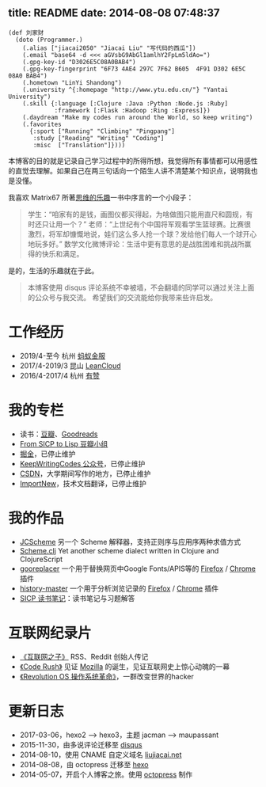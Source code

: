 title: README
date: 2014-08-08 07:48:37
---

```
(def 刘家财
  (doto (Programmer.)
    (.alias ["jiacai2050" "Jiacai Liu" "写代码的西瓜"])
    (.email "base64 -d <<< aGVsbG9AbGl1amlhY2FpLm5ldAo=")
    (.gpg-key-id "D3026E5C08A0BAB4")
    (.gpg-key-fingerprint "6F73 4AE4 297C 7F62 B605  4F91 D302 6E5C 08A0 BAB4")
    (.hometown "LinYi Shandong")
    (.university ^{:homepage "http://www.ytu.edu.cn/"} "Yantai University")
    (.skill {:language [:Clojure :Java :Python :Node.js :Ruby]
             :framework [:Flask :Hadoop :Ring :Express]})
    (.daydream "Make my codes run around the World, so keep writing")
    (.favorites
      {:sport ["Running" "Climbing" "Pingpang"]
       :study ["Reading" "Writing" "Coding"]
       :misc  ["Translation"]})))
```

本博客的目的就是记录自己学习过程中的所得所想，我觉得所有事情都可以用感性的直觉去理解。如果自己在两三句话向一个陌生人讲不清楚某个知识点，说明我也是没懂。

我喜欢 Matrix67 所著[思维的乐趣](http://book.douban.com/subject/10779597/)一书中序言的一个小段子：

> 学生：“咱家有的是钱，画图仪都买得起，为啥做图只能用直尺和圆规，有时还只让用一个？”
> 老师：“上世纪有个中国将军观看学生篮球赛。比赛很激烈，将军却慷慨地说，娃们这么多人抢一个球？发给他们每人一个球开心地玩多好。”
> 数学文化微博评论：生活中更有意思的是战胜困难和挑战所赢得的快乐和满足。

是的，生活的乐趣就在于此。

> 本博客使用 disqus 评论系统不幸被墙，不会翻墙的同学可以通过关注上面的公众号与我交流。
希望我们的交流能给你我带来些许启发。

工作经历
====
- 2019/4-至今   杭州 [蚂蚁金服](https://www.antfin.com)
- 2017/4-2019/3 昆山 [LeanCloud](https://leancloud.cn/)
- 2016/4-2017/4 杭州 [有赞](https://www.youzan.com/)

我的专栏
====

- 读书：[豆瓣](https://www.douban.com/people/liujiacai/)、[Goodreads](https://www.goodreads.com/user/show/79743745-jiacai-liu)
- [From SICP to Lisp 豆瓣小组](https://www.douban.com/group/660788)
- [掘金](https://gold.xitu.io/user/57c2431b165abd00665ee39f)，已停止维护
- [KeepWritingCodes 公众号](http://weixin.sogou.com/weixin?query=keepwritingcodes)，已停止维护
- [CSDN](http://blog.csdn.net/jiacai2050)，大学期间写作的地方，已停止维护
- [ImportNew](http://www.importnew.com/author/liujiacai)，技术文档翻译，已停止维护

我的作品
====

- [JCScheme](https://github.com/jiacai2050/JCScheme) 另一个 Scheme 解释器，支持正则序与应用序两种求值方式
- [Scheme.clj](http://liujiacai.net/scheme.clj/) Yet another scheme dialect written in Clojure and ClojureScript
- [gooreplacer](http://liujiacai.net/gooreplacer) 一个用于替换网页中Google Fonts/APIS等的 [Firefox](https://addons.mozilla.org/zh-CN/firefox/addon/gooreplacer/) / [Chrome](https://chrome.google.com/webstore/detail/jnlkjeecojckkigmchmfoigphmgkgbip) 插件
- [history-master](https://github.com/jiacai2050/history-master) 一个用于分析浏览记录的  [Firefox](https://addons.mozilla.org/firefox/addon/advanced-history/) / [Chrome](https://chrome.google.com/webstore/detail/advanced-history/mkfgjjeggnmkbobjmelbjhdchcoadnin) 插件
- [SICP 读书笔记](https://github.com/jiacai2050/sicp)：读书笔记与习题解答

互联网纪录片
====

* [《互联网之子》](http://www.tudou.com/programs/view/jefojo_-HjQ/&lvt=76) RSS、Reddit 创始人传记
* [《Code Rush》](http://v.youku.com/v_show/id_XNjA2NDI2MTUy.html) 见证 [Mozilla](/blog/2014/09/14/mozilla-history/) 的诞生，见证互联网史上惊心动魄的一幕
* [《Revolution OS 操作系统革命》](http://www.tudou.com/programs/view/lCsZxfWXJ0k/)，一群改变世界的hacker

更新日志
====

- 2017-03-06，hexo2 --> hexo3，主题 jacman --> maupassant
- 2015-11-30，由多说评论迁移至 [disqus](https://disqus.com/)
- 2014-08-10，使用 CNAME 自定义域名 [liujiacai.net](http://liujiacai.net)
- 2014-08-08，由 octopress 迁移至 [hexo](https://hexo.io/)
- 2014-05-07，开启个人博客之旅。使用 [octopress](http://octopress.org/) 制作
